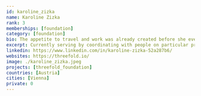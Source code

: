 ```yaml
---
id: karoline_zizka
name: Karoline Zizka
rank: 3
memberships: [foundation]
category: [foundation]
bio: The appetite to travel and work was already created before she even entered the twenty-year mark. Blessed by her parents showing her beautiful places, she did the (hard) work and joined an international catering company serving the Formula 1 races for three years around the globe. During that time she finished her diploma in urban tourism and event management in Vienna, Austria where she was born and raised. Shortly after she moved to Maastricht, NL until the Universe pulled her into the direction of a magical island and provided her with a hotel manager position in Bali, Indonesia. This impacted her life tremendously and her spiritual journey marked its starting point. Besides many challenges of being white, a woman, and in the early twenties in a developing country she managed to find a flow with 38 employees and grow out of her comfort zone. After that came some slow travel until she picked up the pace in the organization of conferences, which let her transition into the tech space. With a unique ‘chain reaction of people’ Karoline found herself lucky enough with an aligned organization like Threefold. Currently, she is serving by coordinating with people on particular projects, always having the most productive and playful outcomes for the Highest Good of all in mind and heart.
excerpt: Currently serving by coordinating with people on particular projects, always having the most productive and playful outcomes for the Highest Good of all in mind and heart.
linkedin: https://www.linkedin.com/in/karoline-zizka-52a287b6/
websites: https://threefold.io/
image: ./karoline_zizka.jpeg
projects: [threefold_foundation]
countries: [Austria]
cities: [Vienna]
private: 0
---
```

